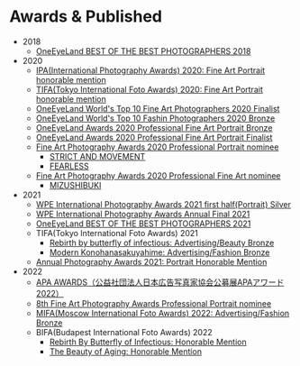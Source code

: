 # Awards & Published

- 2018
  - [OneEyeLand BEST OF THE BEST PHOTOGRAPHERS 2018](https://oneeyeland.com/book/best-of-the-best-photographers-2018#group-137)
- 2020
  - [IPA(International Photography Awards) 2020: Fine Art Portrait honorable mention](https://www.photoawards.com/winner/zoom.php?eid=8-199148-20)
  - [TIFA(Tokyo International Foto Awards) 2020: Fine Art Portrait honorable mention](https://www.tokyofotoawards.jp/winners/hm/2020/5073/)
  - [OneEyeLand World's Top 10 Fine Art Photographers 2020 Finalist](https://oneeyeland.com/top-10/photo-contest/fine-art/award_images.php?award_id=4179)
  - [OneEyeLand World's Top 10 Fashin Photographers 2020 Bronze](https://oneeyeland.com/top-10/photo-contest/fashion/award_images.php?award_id=4553)
  - [OneEyeLand Awards 2020 Professional Fine Art Portrait Bronze](https://oneeyeland.com/awards/award_images.php?award_id=5220&year=2020)
  - [OneEyeLand Awards 2020 Professional Fine Art Portrait Finalist](https://oneeyeland.com/awards/award_images.php?award_id=5546&year=2020)
  - [Fine Art Photography Awards 2020 Professional Portrait nominee](https://fineartphotoawards.com/winners-gallery/fapa-2020-2021/professional/portrait)
    - [STRICT AND MOVEMENT](https://fineartphotoawards.com/winners-gallery/fapa-2020-2021/professional/portrait/hm/14476)
    - [FEARLESS](https://fineartphotoawards.com/winners-gallery/fapa-2020-2021/professional/portrait/hm/14522)
  - [Fine Art Photography Awards 2020 Professional Fine Art nominee](https://fineartphotoawards.com/winners-gallery/fapa-2020-2021/professional/fine-art)
    - [MIZUSHIBUKI](https://fineartphotoawards.com/winners-gallery/fapa-2020-2021/professional/fine-art/hm/13931)
- 2021
  - [WPE International Photography Awards 2021 first half(Portrait) Silver ](https://www.wpeawards.com/rubrique/galleries.php?id_contest=8&id_archive_category=135&page=1)
  - [WPE International Photography Awards Annual Final 2021](https://www.wpeawards.com/rubrique/galleries.php?id_contest=10&id_archive_category=193)
  - [OneEyeLand BEST OF THE BEST PHOTOGRAPHERS 2021](https://oneeyeland.com/book/best-of-the-best-photographers-2021)
  - TIFA(Tokyo International Foto Awards) 2021
    - [Rebirth by butterfly of infectious: Advertising/Beauty Bronze](https://www.tokyofotoawards.jp/winners/social/2021/Rebirth-By-Butterfly-of-Infectious)
    - [Modern Konohanasakuyahime: Advertising/Fashion Bronze](https://www.tokyofotoawards.jp/winners/social/2021/Modern-Konohanasakuyahime)
  - [Annual Photography Awards 2021: Portrait Honorable Mention](https://annualphotoawards.com/winners/apa-2021/award/portrait/honorable-mention/1643)
- 2022
  - [APA AWARDS（公益社団法人日本広告写真家協会公募展APAアワード2022）](http://www.apa-japan.com/award/)
  - [8th Fine Art Photography Awards Professional Portrait nominee](https://fineartphotoawards.com/winners-gallery/fapa-2021-2022/professional/portrait/hm/17073)
  - [MIFA(Moscow International Foto Awards) 2022: Advertising/Fashion Bronze](https://www.moscowfotoawards.com/winners/hm/2022/10-31866-22/)
  - BIFA(Budapest International Foto Awards) 2022
    - [Rebirth By Butterfly of Infectious: Honorable Mention](https://budapestfotoawards.com/winners/social/2022/93-25135-22/)
    - [The Beauty of Aging: Honorable Mention](https://budapestfotoawards.com/winners/social/2022/93-25136-22/)